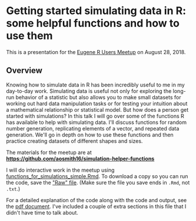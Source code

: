 # Getting started simulating data in R: some helpful functions and how to use them

This is a presentation for the [Eugene R Users Meetup](https://www.meetup.com/meetup-group-cwPiAlnB/) on August 28, 2018.

## Overview

Knowing how to simulate data in R has been incredibly useful to me in my day-to-day work.  Simulating data is useful not only for exploring the long-run behavior of a statistic but also allows you to make small datasets for working out hard data manipulation tasks or for testing your intuition about a mathematical relationship or statistical model.  But how does a person get started with simulations?  In this talk I will go over some of the functions R has available to help with simulating data.  I'll discuss functions for random number generation, replicating elements of a vector, and repeated data generation.  We'll go in depth on how to use these functions and then practice creating datasets of different shapes and sizes. 


The materials for the meetup are at **https://github.com/aosmith16/simulation-helper-functions**

I will do interactive work in the meetup using  [functions_for_simulations_simple.Rmd](https://github.com/aosmith16/simulation-helper-functions/functions_for_simulations_simple.Rmd).  To download a copy so you can run the code, save the ["Raw" file](https://raw.githubusercontent.com/aosmith16/simulation-helper-functions/master/functions_for_simulations_simple.Rmd).  (Make sure the file you save ends in `.Rmd`, not `.txt`.)

For a detailed explanation of the code along with the code and output, see the [pdf document](https://github.com/aosmith16/simulation-helper-functions/functions_for_simulations_detailed.pdf).  I've included a couple of extra sections in this file that I didn't have time to talk about.
